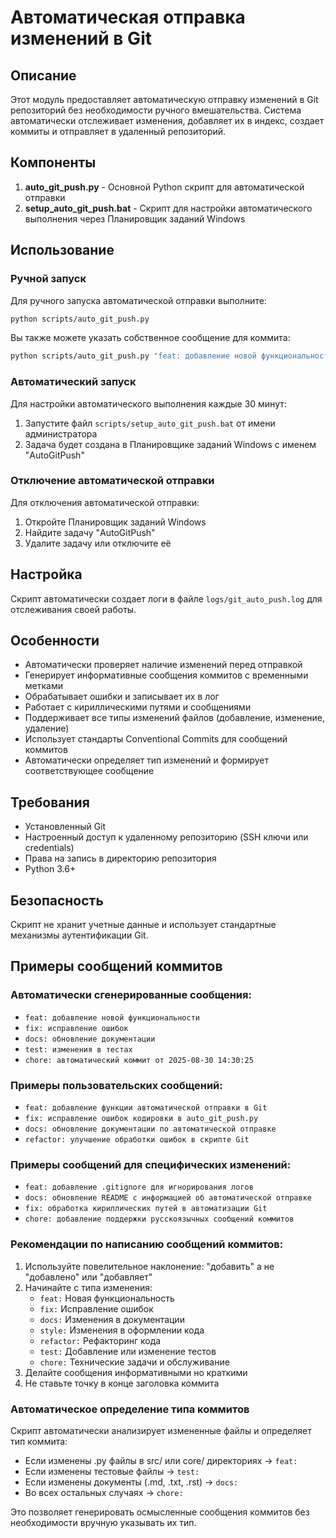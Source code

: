 # Автоматическая отправка изменений в Git

## Описание

Этот модуль предоставляет автоматическую отправку изменений в Git репозиторий без необходимости ручного вмешательства. Система автоматически отслеживает изменения, добавляет их в индекс, создает коммиты и отправляет в удаленный репозиторий.

## Компоненты

1. **auto_git_push.py** - Основной Python скрипт для автоматической отправки
2. **setup_auto_git_push.bat** - Скрипт для настройки автоматического выполнения через Планировщик заданий Windows

## Использование

### Ручной запуск

Для ручного запуска автоматической отправки выполните:

```bash
python scripts/auto_git_push.py
```

Вы также можете указать собственное сообщение для коммита:

```bash
python scripts/auto_git_push.py "feat: добавление новой функциональности"
```

### Автоматический запуск

Для настройки автоматического выполнения каждые 30 минут:

1. Запустите файл `scripts/setup_auto_git_push.bat` от имени администратора
2. Задача будет создана в Планировщике заданий Windows с именем "AutoGitPush"

### Отключение автоматической отправки

Для отключения автоматической отправки:

1. Откройте Планировщик заданий Windows
2. Найдите задачу "AutoGitPush"
3. Удалите задачу или отключите её

## Настройка

Скрипт автоматически создает логи в файле `logs/git_auto_push.log` для отслеживания своей работы.

## Особенности

- Автоматически проверяет наличие изменений перед отправкой
- Генерирует информативные сообщения коммитов с временными метками
- Обрабатывает ошибки и записывает их в лог
- Работает с кириллическими путями и сообщениями
- Поддерживает все типы изменений файлов (добавление, изменение, удаление)
- Использует стандарты Conventional Commits для сообщений коммитов
- Автоматически определяет тип изменений и формирует соответствующее сообщение

## Требования

- Установленный Git
- Настроенный доступ к удаленному репозиторию (SSH ключи или credentials)
- Права на запись в директорию репозитория
- Python 3.6+

## Безопасность

Скрипт не хранит учетные данные и использует стандартные механизмы аутентификации Git.

## Примеры сообщений коммитов

### Автоматически сгенерированные сообщения:
- `feat: добавление новой функциональности`
- `fix: исправление ошибок`
- `docs: обновление документации`
- `test: изменения в тестах`
- `chore: автоматический коммит от 2025-08-30 14:30:25`

### Примеры пользовательских сообщений:
- `feat: добавление функции автоматической отправки в Git`
- `fix: исправление ошибок кодировки в auto_git_push.py`
- `docs: обновление документации по автоматической отправке`
- `refactor: улучшение обработки ошибок в скрипте Git`

### Примеры сообщений для специфических изменений:
- `feat: добавление .gitignore для игнорирования логов`
- `docs: обновление README с информацией об автоматической отправке`
- `fix: обработка кириллических путей в автоматизации Git`
- `chore: добавление поддержки русскоязычных сообщений коммитов`

### Рекомендации по написанию сообщений коммитов:

1. Используйте повелительное наклонение: "добавить" а не "добавлено" или "добавляет"
2. Начинайте с типа изменения:
   - `feat:` Новая функциональность
   - `fix:` Исправление ошибок
   - `docs:` Изменения в документации
   - `style:` Изменения в оформлении кода
   - `refactor:` Рефакторинг кода
   - `test:` Добавление или изменение тестов
   - `chore:` Технические задачи и обслуживание
3. Делайте сообщения информативными но краткими
4. Не ставьте точку в конце заголовка коммита

### Автоматическое определение типа коммитов

Скрипт автоматически анализирует измененные файлы и определяет тип коммита:
- Если изменены .py файлы в src/ или core/ директориях → `feat:`
- Если изменены тестовые файлы → `test:`
- Если изменены документы (.md, .txt, .rst) → `docs:`
- Во всех остальных случаях → `chore:`

Это позволяет генерировать осмысленные сообщения коммитов без необходимости вручную указывать их тип.